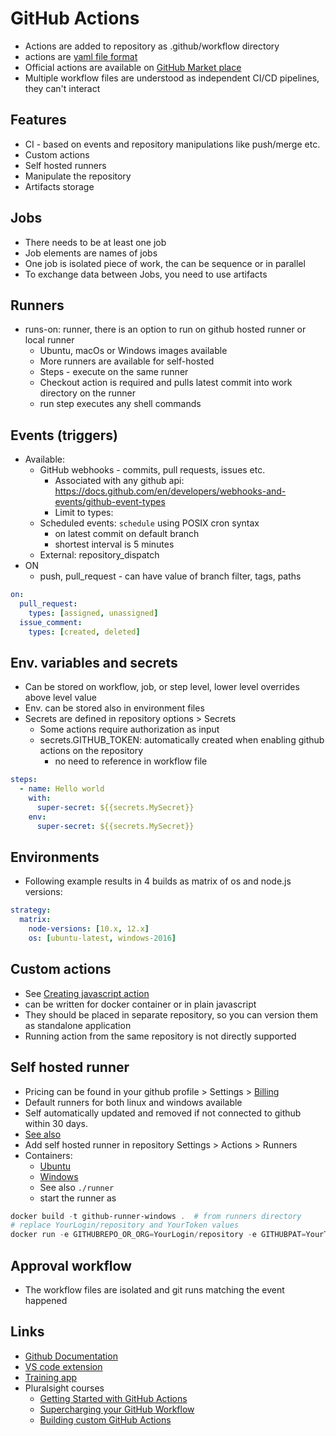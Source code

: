 # GitHub Actions

* Actions are added to repository as .github/workflow directory
* actions are [yaml file format](https://docs.github.com/en/actions/reference/workflow-syntax-for-github-actions)
* Official actions are available on [GitHub Market place](https://github.com/marketplace)
* Multiple workflow files are understood as independent CI/CD pipelines, they can't interact

## Features

* CI - based on events and repository manipulations like push/merge etc.
* Custom actions
* Self hosted runners
* Manipulate the repository
* Artifacts storage

## Jobs

* There needs to be at least one job
* Job elements are names of jobs
* One job is isolated piece of work, the can be sequence or in parallel
* To exchange data between Jobs, you need to use artifacts

## Runners

* runs-on: runner, there is an option to run on github hosted runner or local runner
  * Ubuntu, macOs or Windows images available
  * More runners are available for self-hosted
  * Steps - execute on the same runner
  * Checkout action is required and pulls latest commit into work directory on the runner
  * run step executes any shell commands

## Events (triggers)

* Available:
  * GitHub webhooks - commits, pull requests, issues etc.
    * Associated with any github api: <https://docs.github.com/en/developers/webhooks-and-events/github-event-types>
    * Limit to types:
  * Scheduled events: `schedule` using POSIX cron syntax
    * on latest commit on default branch
    * shortest interval is 5 minutes
  * External: repository_dispatch
* ON
  * push, pull_request - can have value of branch filter, tags, paths

```yaml
on:
  pull_request:
    types: [assigned, unassigned]
  issue_comment:
    types: [created, deleted]
```

## Env. variables and secrets

* Can be stored on workflow, job, or step level, lower level overrides above level value
* Env. can be stored also in environment files
* Secrets are defined in repository options > Secrets
  * Some actions require authorization as input
  * secrets.GITHUB_TOKEN: automatically created when enabling github actions on the repository
    * no need to reference in workflow file

```yaml
steps:
  - name: Hello world
    with:
      super-secret: ${{secrets.MySecret}}
    env:
      super-secret: ${{secrets.MySecret}}
```

## Environments

* Following example results in 4 builds as matrix of os and node.js versions:

```yaml
strategy:
  matrix:
    node-versions: [10.x, 12.x]
    os: [ubuntu-latest, windows-2016]
```

## Custom actions

* See [Creating javascript action](https://docs.github.com/en/actions/creating-actions/creating-a-javascript-action)
* can be written for docker container or in plain javascript
* They should be placed in separate repository, so you can version them as standalone application
* Running action from the same repository is not directly supported

## Self hosted runner

* Pricing can be found in your github profile > Settings > [Billing](https://github.com/settings/billing)
* Default runners for both linux and windows available
* Self automatically updated and removed if not connected to github within 30 days.
* [See also](https://docs.github.com/en/actions/hosting-your-own-runners/about-self-hosted-runners)
* Add self hosted runner in repository Settings > Actions > Runners
* Containers:
  * [Ubuntu](https://github.com/tcardonne/docker-github-runner)
  * [Windows](https://github.com/cosmoconsult/github-runner-windows)
  * See also `./runner`
  * start the runner as

```powershell
docker build -t github-runner-windows .  # from runners directory
# replace YourLogin/repository and YourToken values
docker run -e GITHUBREPO_OR_ORG=YourLogin/repository -e GITHUBPAT=YourToken github-runner-windows
```

## Approval workflow

* The workflow files are isolated and git runs matching the event happened

## Links

* [Github Documentation](https://help.github.com/en/actions/)
* [VS code extension](https://marketplace.visualstudio.com/items?itemName=cschleiden.vscode-github-actions)
* [Training app](https://github-actions-hero.now.sh)
* Pluralsight courses
  * [Getting Started with GitHub Actions](https://app.pluralsight.com/library/courses/github-actions-getting-started/table-of-contents)
  * [Supercharging your GitHub Workflow](https://app.pluralsight.com/library/courses/supercharging-git-workflow/table-of-contents)
  * [Building custom GitHub Actions](https://app.pluralsight.com/library/courses/building-custom-github-actions/table-of-contents)
